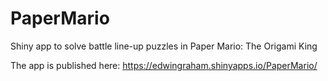 # PaperMario
Shiny app to solve battle line-up puzzles in Paper Mario: The Origami King

The app is published here:
https://edwingraham.shinyapps.io/PaperMario/
